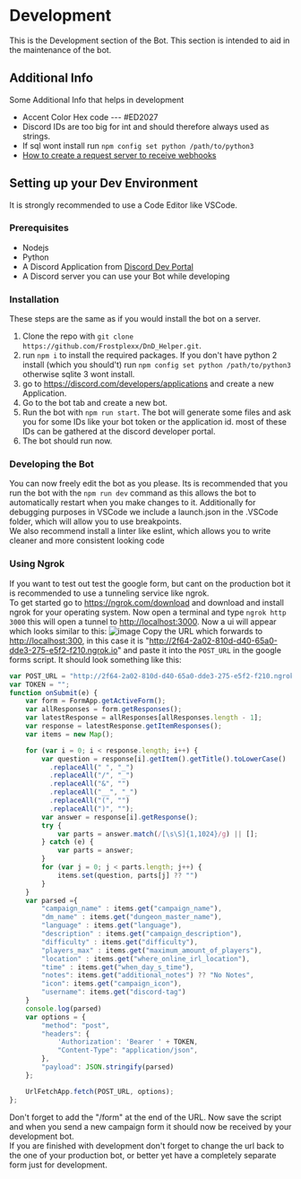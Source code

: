 # Development

This is the Development section of the Bot. This section is intended to aid in the maintenance of the bot.

## Additional Info

Some Additional Info that helps in development

- Accent Color Hex code --- #ED2027
- Discord IDs are too big for int and should therefore always used as strings.
- If sql wont install run `npm config set python /path/to/python3`
- [How to create a request server to receive webhooks](https://stackoverflow.com/questions/5692960/node-js-create-a-web-hook)

## Setting up your Dev Environment

It is strongly recommended to use a Code Editor like VSCode.

### Prerequisites

- Nodejs
- Python
- A Discord Application from [Discord Dev Portal](https://discord.com/developers/applications)
- A Discord server you can use your Bot while developing

### Installation

These steps are the same as if you would install the bot on a server.

1. Clone the repo with `git clone https://github.com/Frostplexx/DnD_Helper.git`.
2. run `npm i` to install the required packages. If you don't have python 2 install (which you should't) run `npm config set python /path/to/python3` otherwise sqlite 3 wont install.
3. go to <https://discord.com/developers/applications> and create a new Application.
4. Go to the bot tab and create a new bot.
5. Run the bot with `npm run start`. The bot will generate some files and ask you for some IDs like your bot token or the application id.
most of these IDs can be gathered at the discord developer portal.
6. The bot should run now.

### Developing the Bot

You can now freely edit the bot as you please. Its is recommended that you run the bot with the `npm run dev` command as this allows the bot to automatically restart when you make changes to it. Additionally for debugging purposes in VSCode we include a launch.json in the .VSCode folder, which will allow you to use breakpoints. </br>
We also recommend install a linter like eslint, which allows you to write cleaner and more consistent looking code

### Using Ngrok

If you want to test out test the google form, but cant on the production bot it is recommended to use a tunneling service like ngrok.</br>
To get started go to <https://ngrok.com/download> and download and install ngrok for your operating system. Now open a terminal and type `ngrok http 3000` this will open a tunnel to <http://localhost:3000>. Now a ui will appear which looks similar to this:
![image](https://cdn.discordapp.com/attachments/950686852325711882/952857415597047818/Screenshot_2022-03-14_at_10.14.58.png)
Copy the URL which forwards to <http://localhost:300>, in this case it is "http://2f64-2a02-810d-d40-65a0-dde3-275-e5f2-f210.ngrok.io" and
paste it into the `POST_URL` in the google forms script. It should look something like this: 

```javascript
var POST_URL = "http://2f64-2a02-810d-d40-65a0-dde3-275-e5f2-f210.ngrok.io/form";
var TOKEN = "";
function onSubmit(e) {
    var form = FormApp.getActiveForm();
    var allResponses = form.getResponses();
    var latestResponse = allResponses[allResponses.length - 1];
    var response = latestResponse.getItemResponses();
    var items = new Map();

    for (var i = 0; i < response.length; i++) {
        var question = response[i].getItem().getTitle().toLowerCase()
          .replaceAll(" ", "_")
          .replaceAll("/", "_")
          .replaceAll("&", "")
          .replaceAll("__", "_")
          .replaceAll("(", "")
          .replaceAll(")", "");
        var answer = response[i].getResponse();
        try {
            var parts = answer.match(/[\s\S]{1,1024}/g) || [];
        } catch (e) {
            var parts = answer;
        }
        for (var j = 0; j < parts.length; j++) {
            items.set(question, parts[j] ?? "")
        }
    }
    var parsed ={
        "campaign_name" : items.get("campaign_name"),
        "dm_name" : items.get("dungeon_master_name"),
        "language" : items.get("language"),
        "description" : items.get("campaign_description"),
        "difficulty" : items.get("difficulty"),
        "players_max" : items.get("maximum_amount_of_players"),
        "location" : items.get("where_online_irl_location"),
        "time" : items.get("when_day_s_time"),
        "notes": items.get("additional_notes") ?? "No Notes",
        "icon": items.get("campaign_icon"),
        "username": items.get("discord-tag")
    }
    console.log(parsed)
    var options = {
        "method": "post",
        "headers": {
            'Authorization': 'Bearer ' + TOKEN,
            "Content-Type": "application/json",
        },
        "payload": JSON.stringify(parsed)
    };

    UrlFetchApp.fetch(POST_URL, options);
};
```

Don't forget to add the "/form" at the end of the URL. Now save the script and when you send a new campaign form it should now be received by your development bot. </br>
If you are finished with development don't forget to change the url back to the one of your production bot, or better yet have a completely separate form just for development.
